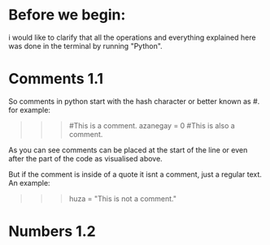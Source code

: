 # Before we begin:

i would like to clarify that all the operations and everything explained here was done in the terminal by running "Python".


# Comments 1.1

So comments in python start with the hash character or better known as #. for example:

>>> #This is a comment.
>>> azanegay = 0 #This is also a comment. 

As you can see comments can be placed at the start of the line or even after the part of the code as visualised above.

But if the comment is inside of a quote it isnt a comment, just a regular text. An example:

>>> huza = "This is not a comment."


# Numbers 1.2

